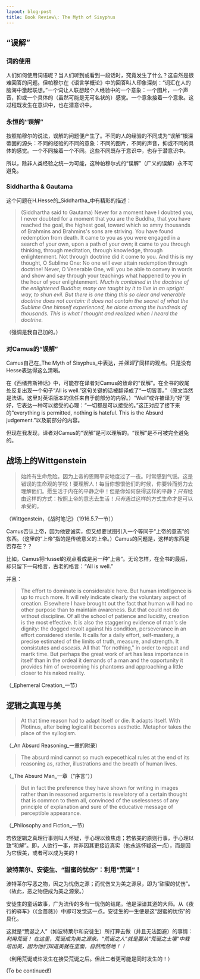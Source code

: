 ```yaml
---
layout: blog-post
title: Book Review\: The Myth of Sisyphus
---
```



## “误解”

### 词的使用

人们如何使用词语呢？当人们听到或看到一段话时，究竟发生了什么？这自然是很难回答的问题。但帕穆尔在《语言学概论》中的回答叫人印象深刻：“词汇在人的脑海中激起联想。”一个词让人联想起个人经验中的一个意象：一个图片，一个声音，抑或一个具体的（虽然可能是无可名状的）感觉。一个意象接着一个意象。这过程既发生在意识中，也在潜意识中。

### 永恒的“误解”

按照帕穆尔的说法，误解的问题便产生了。不同的人的经验的不同成为“误解”根深蒂固的源头：不同的经验的不同的意象：不同的图片，不同的声音，抑或不同的具体的感觉。一个不同接着一个不同。这些不同既存于意识中，也存于潜意识中。

所以，除非人类经验之统一为可能，这种帕穆尔式的“误解”（广义的误解）永不可避免。

### Siddhartha & Gautama

这个问题在H.Hesse的_Siddhartha_中有精彩的描述：

> (Siddhartha said to Gautama) Never for a moment have I doubted you, I never doubted for a moment that you are the Buddha, that you have reached the goal, the highest goal, toward which so amny thousands of Brahmins and Brahmins's sons are striving. You have found redemption from death. It came to you as you were engaged in a search of your own, upon a path of your own; it came to you through thinking, through meditation, through knowledge, through enlightenment. Not through doctrine did it come to you. And this is my thought, O Sublime One: No one will ever attain redemption through doctrine! Never, O Venerable One, will you be able to convey in words and show and say through your teachings what happened to you in the hour of your enlightenment. *Much is contained in the doctrine of the enlightened Buddha; many are taught by it to live in an upright way, to shun evil. But there is one thing this so clear and venerable doctrine does not contain: it does not contain the secret of what the Sublime One himself experienced, he alone among the hundreds of thousands. This is what I thought and realized when I heard the doctrine.*

（强调是我自己加的。）

### 对Camus的“误解”

Camus自己在_The Myth of Sisyphus_中表达，并*强调*了同样的观点。只是没有Hesse表达得这么清晰。

在《西绪弗斯神话》中，可能存在译者对Camus的致命的“误解”。在全书的收尾处反复出现一个句子“All is well.”这句关键的话被翻译成了“一切皆善。”（原文当然是法语。这里对英语版本的信任来自于前部分的内容。）“Well”或许被译为“好”更好，它表达一种可以接受的心理：“一切都是可以接受的。”这正对应了接下来的“everything is permitted, nothing is hateful. This is the Absurd judgement.”以及前部分的内容。

但现在我发现，译者对Camus的“误解”是可以理解的。“误解”是不可被完全避免的。


## 战场上的Wittgenstein

> 始终有生命危险。因为上帝的恩赐平安地度过了一夜。时常感到气馁。这是错误的生命观的学校！要理解人！每当你想恨他们的时候，你要转而努力去理解他们。愿生活于内在的平静之中！但是你如何获得这样的平静？*只有*经由这样的方式：按照上帝的意志去生活！*只有*通过这样的方式生命才是可以承受的。

（Wittgenstein，《战时笔记》（1916.5.7一节））

Camus否认上帝，因为他要诚实，但又想要试图引入一个等同于“上帝的意志”的东西。（这里的“上帝”指的是传统意义的上帝。）Camus的问题是，这样的东西是否存在？？

比如，Camus将Hussel的观点看成是另一种“上帝”。无论怎样，在全书的最后，却只留下一句格言，古老的格言：“All is well.”

并且：

> The effort to dominate is considerable here. But human intelligence is up to much more. It will rely indicate clearly the voluntary aspect of creation. Elsewhere I have brought out the fact that human will had no other purpose than to maintain awareness. But that could not do without discipline. Of all the school of patience and lucidity, creation is the most effective. It is also the staggering evidence of man's sle dignity: the dogged revolt against his condition, perseverance in an effort considered sterile. It calls for a daily effort, self-mastery, a precise estimated of the limits of truth, measure, and strength. It consistutes and _ascesis_. All that "for nothing," in order to repeat and martk time. But perhaps the great work of art has less importance in itself than in the ordeal it demands of a man and the opportunity it provides him of overcoming his phantoms and approaching a little closer to his naked reality.

（_Ephemeral Creation_一节）


## 逻辑之真理与美

> At that time reason had to adapt itself or die. It adapts itself. With Plotinus, after being logical it becomes aesthetic. Metaphor takes the place of the syllogism.

（_An Absurd Reasoning_一章的附录）

> The absurd mind cannot so much expecethical rules at the end of its reasoning as, rather, illustrations and the breath of human lives.

（_The Absurd Man_一章（“序言”））

> But in fact the preference they have shown for writing in images rather than in reasoned arguments is revelatory of a certain thought that is common to them all, convinced of the uselessness of any principle of explanation and sure of the educative message of perceptible appearance.

（_Philosophy and Fiction_一节）

若依逻辑之真理行事则叫人怀疑，于心理以致焦虑；若依美的原则行事，于心理以致“和解”。即，人欲行一事，并非因其更接近真实（他永远怀疑这一点），而是因为它很美，或者可以成为美的！



### 波特莱尔、安徒生、“甜蜜的忧伤”：利用“荒诞”！

波特莱尔写恶之物，因之为忧伤之源；而忧伤又为美之源泉，即为“甜蜜的忧伤”。（故此，恶之物便成为美之源泉。）

安徒生的童话故事，广为流传的多有一忧伤的结尾。他是深谙其道的大师。从《夜行的驿车》（《金蔷薇》）中即可发觉这一点。安徒生的一生便是这“甜蜜的忧伤”的具化。

这就是“荒诞之人”（如波特莱尔和安徒生）所打算去做（并且无法回避）的事情：*利用荒诞！* *在这里，荒诞成为美之源泉。“荒诞之人”就是要从“荒诞之土壤”中栽培出美，因为他们知道美就在里面，自然而然地！！*

（利用荒诞或许发生在接受荒诞之后。但此二者更可能是同时发生的！）











(To be continued!)

